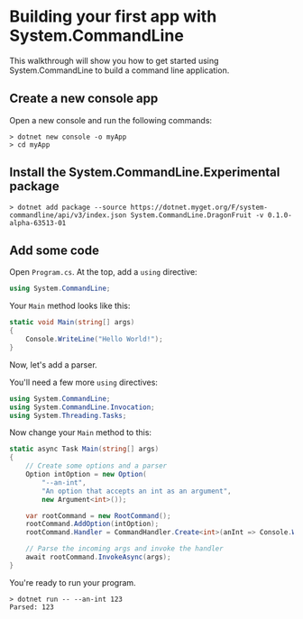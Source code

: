 # Building your first app with System.CommandLine

This walkthrough will show you how to get started using System.CommandLine to build a command line application.

## Create a new console app

Open a new console and run the following commands:

```console
> dotnet new console -o myApp
> cd myApp
```

## Install the System.CommandLine.Experimental package

```console
> dotnet add package --source https://dotnet.myget.org/F/system-commandline/api/v3/index.json System.CommandLine.DragonFruit -v 0.1.0-alpha-63513-01
```

## Add some code

Open `Program.cs`. At the top, add a `using` directive:

```csharp
using System.CommandLine;
```

Your `Main` method looks like this:

```csharp
static void Main(string[] args)
{
    Console.WriteLine("Hello World!");
}
```

Now, let's add a parser. 

You'll need a few more `using` directives:

```csharp
using System.CommandLine;
using System.CommandLine.Invocation;
using System.Threading.Tasks;
```

Now change your `Main` method to this:

```csharp
static async Task Main(string[] args)
{
    // Create some options and a parser
    Option intOption = new Option(
        "--an-int", 
        "An option that accepts an int as an argument",
        new Argument<int>());

    var rootCommand = new RootCommand();
    rootCommand.AddOption(intOption);
    rootCommand.Handler = CommandHandler.Create<int>(anInt => Console.WriteLine($"Parsed: {anInt}"));

    // Parse the incoming args and invoke the handler
    await rootCommand.InvokeAsync(args);
}
```

You're ready to run your program.

```console
> dotnet run -- --an-int 123
Parsed: 123
```

